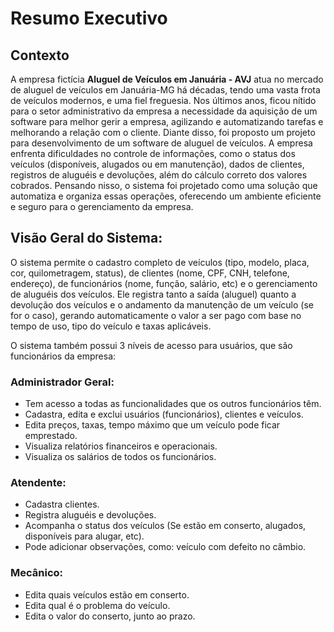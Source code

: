 # Resumo Executivo
## Contexto
A empresa fictícia <strong>Aluguel de Veículos em Januária - AVJ</strong> atua no mercado de aluguel de veículos em Januária-MG há décadas, tendo uma vasta frota de veículos modernos, e uma fiel freguesia. Nos últimos anos, ficou nítido para o setor administrativo da empresa a necessidade da aquisição de um software para melhor gerir a empresa, agilizando e automatizando tarefas e melhorando a relação com o cliente. Diante disso, foi proposto um projeto para desenvolvimento de um software de aluguel de veículos. A empresa enfrenta dificuldades no controle de informações, como o status dos veículos (disponíveis, alugados ou em manutenção), dados de clientes, registros de aluguéis e devoluções, além do cálculo correto dos valores cobrados. Pensando nisso, o sistema foi projetado como uma solução que automatiza e organiza essas operações, oferecendo um ambiente eficiente e seguro para o gerenciamento da empresa. 

## Visão Geral do Sistema:
O sistema permite o cadastro completo de veículos (tipo, modelo, placa, cor, quilometragem, status), de clientes (nome, CPF, CNH, telefone, endereço), de funcionários (nome, função, salário, etc) e o gerenciamento de aluguéis dos veículos. Ele registra tanto a saída (aluguel) quanto a devolução dos veículos e o andamento da manutenção de um veículo (se for o caso), gerando automaticamente o valor a ser pago com base no tempo de uso, tipo do veículo e taxas aplicáveis.

O sistema também possui 3 níveis de acesso para usuários, que são funcionários da empresa:

### Administrador Geral: 
* Tem acesso a todas as funcionalidades que os outros funcionários têm.
* Cadastra, edita e exclui usuários (funcionários), clientes e veículos. 
* Edita preços, taxas, tempo máximo que um veículo pode ficar emprestado.
* Visualiza relatórios financeiros e operacionais.
* Visualiza os salários de todos os funcionários.

### Atendente: 
* Cadastra clientes.
* Registra aluguéis e devoluções.
* Acompanha o status dos veículos (Se estão em conserto, alugados, disponíveis para alugar, etc).
* Pode adicionar observações, como: veículo com defeito no câmbio.

### Mecânico: 
* Edita quais veículos estão em conserto.
* Edita qual é o problema do veículo.
* Edita o valor do conserto, junto ao prazo.
	


